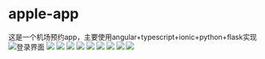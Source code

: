 # apple-app
这是一个机场预约app，主要使用angular+typescript+ionic+python+flask实现
![登录界面](https://github.com/cuihello/apple-app/blob/master/img/%E5%9B%BE%E7%89%871.png)
![](https://github.com/cuihello/apple-app/blob/master/img/%E5%9B%BE%E7%89%872.png)
![](https://github.com/cuihello/apple-app/blob/master/img/%E5%9B%BE%E7%89%873.png)
![](https://github.com/cuihello/apple-app/blob/master/img/%E5%9B%BE%E7%89%874.png)
![](https://github.com/cuihello/apple-app/blob/master/img/%E5%9B%BE%E7%89%875.png)
![](https://github.com/cuihello/apple-app/blob/master/img/%E5%9B%BE%E7%89%876.png)
![](https://github.com/cuihello/apple-app/blob/master/img/%E5%9B%BE%E7%89%877.png)
![](https://github.com/cuihello/apple-app/blob/master/img/%E5%9B%BE%E7%89%878.png)
![](https://github.com/cuihello/apple-app/blob/master/img/%E5%9B%BE%E7%89%879.png)
![](https://github.com/cuihello/apple-app/blob/master/img/%E5%9B%BE%E7%89%880.png)
